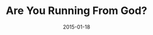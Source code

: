 ---
title: "Are You Running From God?"
speaker: "Barry Gin"
date: "2015-01-18"
sermonUrl: "//35.190.93.184/sermons/20150118_sunday_pastor_barry_gin_are_you_running_from_god.mp3"
---